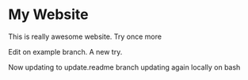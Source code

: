 # My Website

This is really awesome website. Try once more

Edit on example branch. A new try.

Now updating to update.readme branch
updating again locally on bash
